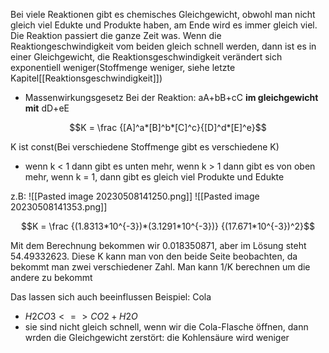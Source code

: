 Bei viele Reaktionen gibt es chemisches Gleichgewicht, obwohl man nicht gleich viel Edukte und Produkte haben, am Ende wird es immer gleich viel. Die Reaktion passiert die ganze Zeit was. Wenn die Reaktiongeschwindigkeit vom beiden gleich schnell werden, dann ist es in einer Gleichgewicht, die Reaktionsgeschwindigkeit verändert sich exponentiell weniger(Stoffmenge weniger, siehe letzte Kapitel[[Reaktionsgeschwindigkeit]])

- Massenwirkungsgesetz
Bei der Reaktion: aA+bB+cC **im gleichgewicht mit** dD+eE

$$K = \frac {[A]^a*[B]^b*[C]^c}{[D]^d*[E]^e}$$

K ist const(Bei verschiedene Stoffmenge gibt es verschiedene K)
- wenn k < 1 dann gibt es unten mehr, wenn k > 1 dann gibt es von oben mehr, wenn k = 1, dann gibt es gleich viel Produkte und Edukte

z.B: 
![[Pasted image 20230508141250.png]]
![[Pasted image 20230508141353.png]]

$$K = \frac {(1.8313*10^{-3})*(3.1291*10^{-3})} {(17.671*10^{-3})^2}$$

Mit dem Berechnung bekommen wir 0.018350871, aber im Lösung steht 54.49332623. Diese K kann man von den beide Seite beobachten, da bekommt man zwei verschiedener Zahl. Man kann 1/K berechnen um die andere zu bekommt

Das lassen sich auch beeinflussen
Beispiel: Cola
- $H2CO3 <=> CO2 + H2O$
- sie sind nicht gleich schnell, wenn wir die Cola-Flasche öffnen, dann wrden die Gleichgewicht zerstört: die Kohlensäure wird weniger

